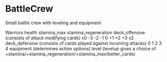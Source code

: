 # BattleCrew
Small battle crew with leveling and equipment

Warriors
  health 
  stamina_max
  stamina_regeneration
  deck_offensive (consists of attack modifying cards) x0 -3 -2 -1 0 +1 +2 +3 x2
  deck_defensive (consists of cards played against incoming attacks) 0 1 2 3 4
  equipment (determines action options)
  level (levelup gives a choice of +stamina/+stamina_regeneration/+stamina_max/better_cards)
